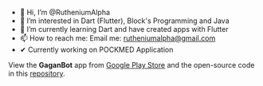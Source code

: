 - 👋 Hi, I’m @RutheniumAlpha
- 👀 I’m interested in Dart (Flutter), Block's Programming and Java
- 🌱 I’m currently learning Dart and have created apps with Flutter
- 📫 How to reach me: Email me: rutheniumalpha@gmail.com
- ✔  Currently working on POCKMED Application

View the **GaganBot** app from [Google Play Store](https://play.google.com/store/apps/details?id=com.madhavanair.gaganbot) and the open-source code in this [repository](https://github.com/RutheniumAlpha/gaganbot).
<!---
RutheniumAlpha/RutheniumAlpha is a ✨ special ✨ repository because its `README.md` (this file) appears on your GitHub profile.
You can click the Preview link to take a look at your changes.
--->
